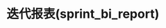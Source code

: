# 迭代报表(sprint_bi_report)  <!-- {docsify-ignore-all} -->


<script>
 const { createApp } = Vue
  createApp({
    data() {
      return {
      }
    },
    methods: {
    }
  }).use(ElementPlus).mount('#app')
</script>
